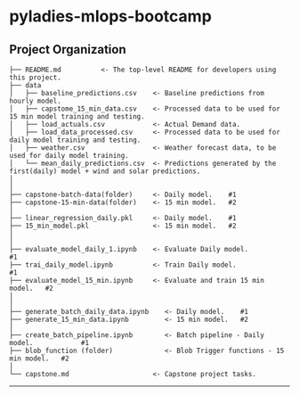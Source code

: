# pyladies-mlops-bootcamp

Project Organization
------------

    ├── README.md          <- The top-level README for developers using this project.
    ├── data
    │   ├── baseline_predictions.csv    <- Baseline predictions from hourly model.
    │   ├── capstome_15_min_data.csv    <- Processed data to be used for 15 min model training and testing.
    │   ├── load_actuals.csv            <- Actual Demand data.
    │   ├── load_data_processed.csv     <- Processed data to be used for daily model training and testing.   
    │   ├── weather.csv                 <- Weather forecast data, to be used for daily model training.       
    │   └── mean_daily_predictions.csv  <- Predictions generated by the first(daily) model + wind and solar predictions.  
    │
    │
    ├── capstone-batch-data(folder)     <- Daily model.    #1
    ├── capstone-15-min-data(folder)    <- 15 min model.   #2
    │
    ├── linear_regression_daily.pkl     <- Daily model.    #1
    ├── 15_min_model.pkl                <- 15 min model.   #2
    │
    │
    ├── evaluate_model_daily_1.ipynb    <- Evaluate Daily model.              #1
    ├── trai_daily_model.ipynb          <- Train Daily model.                 #1    
    ├── evaluate_model_15_min.ipynb     <- Evaluate and train 15 min model.   #2
    │
    │
    ├── generate_batch_daily_data.ipynb    <- Daily model.    #1
    ├── generate_15_min_data.ipynb         <- 15 min model.   #2
    │
    ├── create_batch_pipeline.ipynb        <- Batch pipeline - Daily model.            #1
    ├── blob_function (folder)             <- Blob Trigger functions - 15 min model.   #2    
    │
    └── capstone.md                     <- Capstone project tasks.

--------